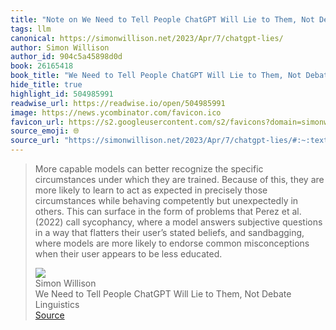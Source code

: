 ```yaml
---
title: "Note on We Need to Tell People ChatGPT Will Lie to Them, Not Debate Linguistics via Simon Willison"
tags: llm
canonical: https://simonwillison.net/2023/Apr/7/chatgpt-lies/
author: Simon Willison
author_id: 904c5a45898d0d
book: 26165418
book_title: "We Need to Tell People ChatGPT Will Lie to Them, Not Debate Linguistics"
hide_title: true
highlight_id: 504985991
readwise_url: https://readwise.io/open/504985991
image: https://news.ycombinator.com/favicon.ico
favicon_url: https://s2.googleusercontent.com/s2/favicons?domain=simonwillison.net
source_emoji: 🌐
source_url: "https://simonwillison.net/2023/Apr/7/chatgpt-lies/#:~:text=More%20capable%20models,be%20less%20educated."
---
```


> More capable models can better recognize the specific circumstances under which they are trained. Because of this, they are more likely to learn to act as expected in precisely those circumstances while behaving competently but unexpectedly in others. This can surface in the form of problems that Perez et al. (2022) call sycophancy, where a model answers subjective questions in a way that flatters their user’s stated beliefs, and sandbagging, where models are more likely to endorse common misconceptions when their user appears to be less educated.
> <div class="quoteback-footer"><div class="quoteback-avatar"><img class="mini-favicon" src="https://s2.googleusercontent.com/s2/favicons?domain=simonwillison.net"></div><div class="quoteback-metadata"><div class="metadata-inner"><span style="display:none">FROM:</span><div aria-label="Simon Willison" class="quoteback-author"> Simon Willison</div><div aria-label="We Need to Tell People ChatGPT Will Lie to Them, Not Debate Linguistics" class="quoteback-title"> We Need to Tell People ChatGPT Will Lie to Them, Not Debate Linguistics</div></div></div><div class="quoteback-backlink"><a target="_blank" aria-label="go to the full text of this quotation" rel="noopener" href="https://simonwillison.net/2023/Apr/7/chatgpt-lies/#:~:text=More%20capable%20models,be%20less%20educated." class="quoteback-arrow"> Source</a></div></div>
